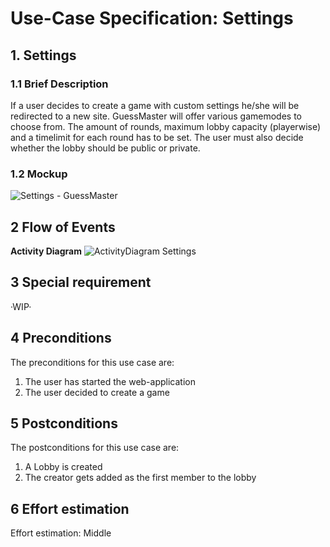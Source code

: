 # Use-Case Specification: Settings

## 1. Settings

### 1.1 Brief Description

If a user decides to create a game with custom settings he/she will be redirected to a new site. GuessMaster will offer various gamemodes to choose from. The amount of rounds, maximum lobby capacity (playerwise) and a timelimit for each round has to be set. The user must also decide whether the lobby should be public or private.

### 1.2 Mockup

![Settings - GuessMaster](https://user-images.githubusercontent.com/62339676/197520833-bd1dbed7-c55a-4361-a8dc-9636a30f1c82.png)

## 2 Flow of Events

**Activity Diagram**
![ActivityDiagram Settings](https://user-images.githubusercontent.com/62339676/199759923-8a648990-e9b4-4956-8665-210419b905a1.jpg)

## 3 Special requirement 

·WIP·

## 4 Preconditions

The preconditions for this use case are:

  1. The user has started the web-application
  2. The user decided to create a game

## 5 Postconditions

The postconditions for this use case are:

  1. A Lobby is created
  2. The creator gets added as the first member to the lobby

## 6 Effort estimation 

Effort estimation: Middle


